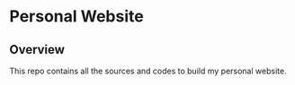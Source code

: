 # Personal Website

## Overview

This repo contains all the sources and codes to build my personal website.
